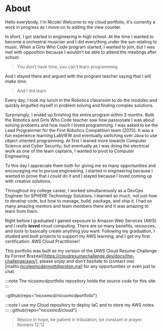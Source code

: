 # About
Hello everybody, I'm Nicole! Welcome to my cloud portfolio, it's currently a work in progress as I move on to adding the view counter.

In short, I got started in engineering in high school. At the time I wanted to become a orchestral musician and I did everything under the sun relating to music. When a Girls Who Code program started, I wanted to join, but I was met with opposition because I wouldn't be able to attend the meetings after school.

> You don't have time, you can't learn programming

And I stayed there and argued with the program teacher saying that I will *make time*. 

> And I did learn

Every day, I took my lunch in the Robotics classroom to do the modules and quickly engulfed myself in problem solving and finding complex solutions. 

Surprisingly, I ended up finishing the entire program within 3 months. Both the Robotics and Girls Who Code teacher saw how passionate I was about solving problems and how much I loved programming. I was asked to be the Lead Programmer for the First Robotics Competition team (2070). It was a fun experience learning LabVIEW and eventually switching over Java to use object oriented programming. At first I leaned more towards Computer Science and Cyber Security; but eventually as I was doing the electrical work as one of the team captains, I wanted to pivot to Computer Engineering.

To this day I appreciate them both for giving me so many opportunities and encouraging me to pursue engineering. I started in engineering because I wanted to prove that *I could do it* and I stayed because I loved coming up with creative solutions. 

Throughout my college career, I worked simultaneously as a DevOps Engineer for SPHERE Technology Solutions. I learned so much, not just how to develop code, but how to manage, build, package, and ship it. I had so many amazing mentors and team members there and it was amazing to learn from them.

Right before I graduated I gained exposure to Amazon Web Services (AWS) and I *really* **loved** cloud computing. There are so many benefits, resources, and tools to basically create anything you want. Following my graduation, I studied and built projects to support my AWS learning, and I got my first certification: AWS Cloud Practitioner! 

This portfolio was built as my version of the (AWS Cloud Resume Challenge by Forrest Brazeal)[https://cloudresumechallenge.dev/docs/the-challenge/aws/], please enjoy and don't hesitate to (contact me)[mailto:nicolexmcdermott@proton.me] for any opportunities or even just to chat.


:::note
The nicoxmcdportfolio repository holds the source code for this site.
:::

::github{repo="nicoxmcd/nicoxmcdportfolio"}

:::note
I use my Cloud repository to deploy IaC and to store my AWS notes.
:::
::github{repo="nicoxmcd/cloud"}

> Rejoice in hope, be patient in tribulation, be constant in prayer. Romans 12:12
